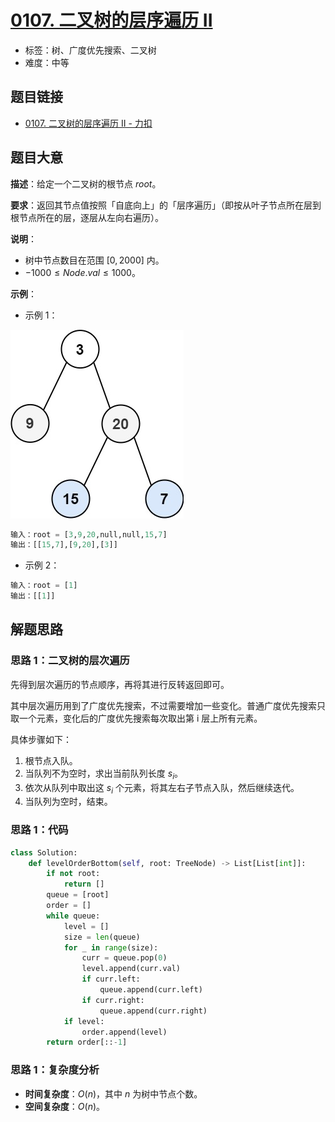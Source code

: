 # [0107. 二叉树的层序遍历 II](https://leetcode.cn/problems/binary-tree-level-order-traversal-ii/)

- 标签：树、广度优先搜索、二叉树
- 难度：中等

## 题目链接

- [0107. 二叉树的层序遍历 II - 力扣](https://leetcode.cn/problems/binary-tree-level-order-traversal-ii/)

## 题目大意

**描述**：给定一个二叉树的根节点 $root$。

**要求**：返回其节点值按照「自底向上」的「层序遍历」（即按从叶子节点所在层到根节点所在的层，逐层从左向右遍历）。

**说明**：

- 树中节点数目在范围 $[0, 2000]$ 内。
- $-1000 \le Node.val \le 1000$。

**示例**：

- 示例 1：

![](../images/20201024010701.jpg)

```python
输入：root = [3,9,20,null,null,15,7]
输出：[[15,7],[9,20],[3]]
```

- 示例 2：

```python
输入：root = [1]
输出：[[1]]
```

## 解题思路

### 思路 1：二叉树的层次遍历

先得到层次遍历的节点顺序，再将其进行反转返回即可。

其中层次遍历用到了广度优先搜索，不过需要增加一些变化。普通广度优先搜索只取一个元素，变化后的广度优先搜索每次取出第 i 层上所有元素。

具体步骤如下：

1. 根节点入队。
2. 当队列不为空时，求出当前队列长度 $s_i$。
3. 依次从队列中取出这 $s_i$ 个元素，将其左右子节点入队，然后继续迭代。
4. 当队列为空时，结束。

### 思路 1：代码

```python
class Solution:
    def levelOrderBottom(self, root: TreeNode) -> List[List[int]]:
        if not root:
            return []
        queue = [root]
        order = []
        while queue:
            level = []
            size = len(queue)
            for _ in range(size):
                curr = queue.pop(0)
                level.append(curr.val)
                if curr.left:
                    queue.append(curr.left)
                if curr.right:
                    queue.append(curr.right)
            if level:
                order.append(level)
        return order[::-1]
```

### 思路 1：复杂度分析

- **时间复杂度**：$O(n)$，其中 $n$ 为树中节点个数。
- **空间复杂度**：$O(n)$。

